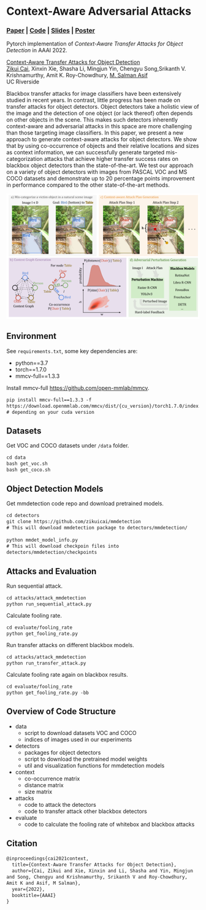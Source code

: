 # Context-Aware Adversarial Attacks
### [Paper](http://arxiv.org/abs/2112.03223) | [Code](https://github.com/CSIPlab/context-aware-attacks) | [Slides](doc/slides) | [Poster](doc/poster)

Pytorch implementation of *Context-Aware Transfer Attacks for Object Detection* in AAAI 2022.

[Context-Aware Transfer Attacks for Object Detection](http://arxiv.org/abs/2112.03223)  
 [Zikui Cai](https://zikuicai.github.io/), Xinxin Xie, Shasha Li, Mingjun Yin, Chengyu Song,Srikanth V. Krishnamurthy, Amit K. Roy-Chowdhury,
 [M. Salman Asif](https://intra.ece.ucr.edu/~sasif/)<br>
 UC Riverside 

Blackbox transfer attacks for image classifiers have been extensively studied in recent years. In contrast, little progress has been made on transfer attacks for object detectors. Object detectors take a holistic view of the image and the detection of one object (or lack thereof) often depends on other objects in the scene. This makes such detectors inherently context-aware and adversarial attacks in this space are more challenging than those targeting image classifiers. In this paper, we present a new approach to generate context-aware attacks for object detectors. We show that by using co-occurrence of objects and their relative locations and sizes as context information, we can successfully generate targeted mis-categorization attacks that achieve higher transfer success rates on blackbox object detectors than the state-of-the-art. We test our approach on a variety of object detectors with images from PASCAL VOC and MS COCO datasets and demonstrate up to 20 percentage points improvement in performance compared to the other state-of-the-art methods.

<img src='doc/framework.png'>



## Environment
See `requirements.txt`, some key dependencies are:

* python==3.7
* torch==1.7.0 
* mmcv-full==1.3.3


Install mmcv-full https://github.com/open-mmlab/mmcv.

```
pip install mmcv-full==1.3.3 -f https://download.openmmlab.com/mmcv/dist/{cu_version}/torch1.7.0/index.html
# depending on your cuda version
```

## Datasets
Get VOC and COCO datasets under `/data` folder.
```
cd data
bash get_voc.sh
bash get_coco.sh
```

## Object Detection Models
Get mmdetection code repo and download pretrained models.
```
cd detectors
git clone https://github.com/zikuicai/mmdetection
# This will download mmdetection package to detectors/mmdetection/

python mmdet_model_info.py
# This will download checkpoin files into detectors/mmdetection/checkpoints
```

## Attacks and Evaluation
Run sequential attack.
```
cd attacks/attack_mmdetection
python run_sequential_attack.py
```

Calculate fooling rate.
```
cd evaluate/fooling_rate
python get_fooling_rate.py
```

Run transfer attacks on different blackbox models.
```
cd attacks/attack_mmdetection
python run_transfer_attack.py
```

Calculate fooling rate again on blackbox results.
```
cd evaluate/fooling_rate
python get_fooling_rate.py -bb
```

## Overview of Code Structure
- data
    - script to download datasets VOC and COCO
    - indices of images used in our experiments   
- detectors
    - packages for object detectors
    - script to download the pretrained model weights
    - util and visualization functions for mmdetection models
- context
    - co-occurrence matrix
    - distance matrix
    - size matrix
- attacks
    - code to attack the detectors
    - code to transfer attack other blackbox detectors
- evaluate
    - code to calculate the fooling rate of whitebox and blackbox attacks


## Citation
```
@inproceedings{cai2021context,
  title={Context-Aware Transfer Attacks for Object Detection},
  author={Cai, Zikui and Xie, Xinxin and Li, Shasha and Yin, Mingjun and Song, Chengyu and Krishnamurthy, Srikanth V and Roy-Chowdhury, Amit K and Asif, M Salman},
  year={2022},
  booktitle={AAAI}
}
```
